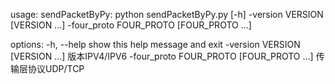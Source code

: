 usage: sendPacketByPy: python sendPacketByPy.py
       [-h] -version VERSION [VERSION ...]
       -four_proto FOUR_PROTO [FOUR_PROTO ...]

options:
  -h, --help            show this help message
                        and exit
  -version VERSION [VERSION ...]
                        版本IPV4/IPV6
  -four_proto FOUR_PROTO [FOUR_PROTO ...]
                        传输层协议UDP/TCP
